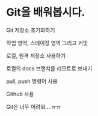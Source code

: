 # Git을 배워봅시다.

Git 저장소 초기화하기

작업 영역, 스테이징 영역 그리고 커밋

로컬, 원격 저장소 사용하기

로컬의 docs 브랜치를 리모트로 보내기

pull, push 명령어 사용

Github 사용

Git은 너무 어려워....ㅠㅠ

